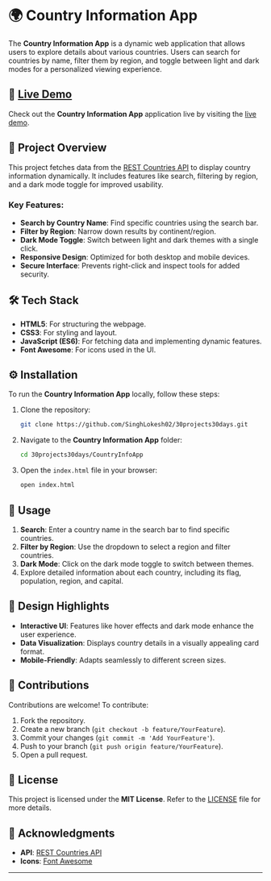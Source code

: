 # 🌍 Country Information App

The **Country Information App** is a dynamic web application that allows users to explore details about various countries. Users can search for countries by name, filter them by region, and toggle between light and dark modes for a personalized viewing experience.

## 🔗 [Live Demo](https://country-api-seven-blue.vercel.app/)

Check out the **Country Information App** application live by visiting the [live demo](https://country-api-seven-blue.vercel.app/).

## 📖 Project Overview

This project fetches data from the [REST Countries API](https://restcountries.com/) to display country information dynamically. It includes features like search, filtering by region, and a dark mode toggle for improved usability.

### Key Features:
- **Search by Country Name**: Find specific countries using the search bar.
- **Filter by Region**: Narrow down results by continent/region.
- **Dark Mode Toggle**: Switch between light and dark themes with a single click.
- **Responsive Design**: Optimized for both desktop and mobile devices.
- **Secure Interface**: Prevents right-click and inspect tools for added security.

## 🛠️ Tech Stack

- **HTML5**: For structuring the webpage.
- **CSS3**: For styling and layout.
- **JavaScript (ES6)**: For fetching data and implementing dynamic features.
- **Font Awesome**: For icons used in the UI.

## ⚙️ Installation

To run the **Country Information App** locally, follow these steps:

1. Clone the repository:
    ```bash
    git clone https://github.com/SinghLokesh02/30projects30days.git
    ```

2. Navigate to the **Country Information App** folder:
    ```bash
    cd 30projects30days/CountryInfoApp
    ```

3. Open the `index.html` file in your browser:
    ```bash
    open index.html
    ```

## 🚀 Usage

1. **Search**: Enter a country name in the search bar to find specific countries.
2. **Filter by Region**: Use the dropdown to select a region and filter countries.
3. **Dark Mode**: Click on the dark mode toggle to switch between themes.
4. Explore detailed information about each country, including its flag, population, region, and capital.

## 🎨 Design Highlights

- **Interactive UI**: Features like hover effects and dark mode enhance the user experience.
- **Data Visualization**: Displays country details in a visually appealing card format.
- **Mobile-Friendly**: Adapts seamlessly to different screen sizes.

## 🤝 Contributions

Contributions are welcome! To contribute:

1. Fork the repository.
2. Create a new branch (`git checkout -b feature/YourFeature`).
3. Commit your changes (`git commit -m 'Add YourFeature'`).
4. Push to your branch (`git push origin feature/YourFeature`).
5. Open a pull request.

## 📜 License

This project is licensed under the **MIT License**. Refer to the [LICENSE](../LICENSE) file for more details.

## 🌟 Acknowledgments

- **API**: [REST Countries API](https://restcountries.com/)
- **Icons**: [Font Awesome](https://fontawesome.com/)

---